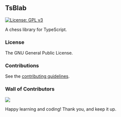 ## TsBlab

[![License: GPL v3](https://img.shields.io/badge/License-GPL%20v3-blue.svg)](https://www.gnu.org/licenses/gpl-3.0)

A chess library for TypeScript.

### License

The GNU General Public License.

### Contributions

See the [contributing guidelines](https://github.com/chesslablab/ts-chess/blob/master/CONTRIBUTING.md).

### Wall of Contributors

<a href="https://github.com/chesslablab/tsblab/graphs/contributors">
<img src="https://contrib.rocks/image?repo=chesslablab/tsblab" />
</a>

Happy learning and coding! Thank you, and keep it up.
